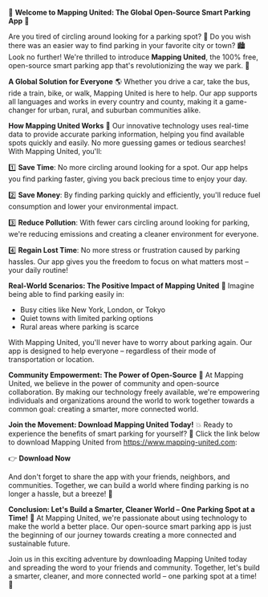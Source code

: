 🚀 **Welcome to Mapping United: The Global Open-Source Smart Parking App** 🚀

Are you tired of circling around looking for a parking spot? 🔁 Do you wish there was an easier way to find parking in your favorite city or town? 🏙️ Look no further! We're thrilled to introduce **Mapping United**, the 100% free, open-source smart parking app that's revolutionizing the way we park. 🚗

**A Global Solution for Everyone** 🌎
Whether you drive a car, take the bus, ride a train, bike, or walk, Mapping United is here to help. Our app supports all languages and works in every country and county, making it a game-changer for urban, rural, and suburban communities alike.

**How Mapping United Works** 📍
Our innovative technology uses real-time data to provide accurate parking information, helping you find available spots quickly and easily. No more guessing games or tedious searches! With Mapping United, you'll:

1️⃣ **Save Time**: No more circling around looking for a spot. Our app helps you find parking faster, giving you back precious time to enjoy your day.

2️⃣ **Save Money**: By finding parking quickly and efficiently, you'll reduce fuel consumption and lower your environmental impact.

3️⃣ **Reduce Pollution**: With fewer cars circling around looking for parking, we're reducing emissions and creating a cleaner environment for everyone.

4️⃣ **Regain Lost Time**: No more stress or frustration caused by parking hassles. Our app gives you the freedom to focus on what matters most – your daily routine!

**Real-World Scenarios: The Positive Impact of Mapping United** 🌈
Imagine being able to find parking easily in:

* Busy cities like New York, London, or Tokyo
* Quiet towns with limited parking options
* Rural areas where parking is scarce

With Mapping United, you'll never have to worry about parking again. Our app is designed to help everyone – regardless of their mode of transportation or location.

**Community Empowerment: The Power of Open-Source** 🤝
At Mapping United, we believe in the power of community and open-source collaboration. By making our technology freely available, we're empowering individuals and organizations around the world to work together towards a common goal: creating a smarter, more connected world.

**Join the Movement: Download Mapping United Today!** 💥
Ready to experience the benefits of smart parking for yourself? 🎉 Click the link below to download Mapping United from https://www.mapping-united.com:

👉 **Download Now**

And don't forget to share the app with your friends, neighbors, and communities. Together, we can build a world where finding parking is no longer a hassle, but a breeze! 💨

**Conclusion: Let's Build a Smarter, Cleaner World – One Parking Spot at a Time!** 🌟
At Mapping United, we're passionate about using technology to make the world a better place. Our open-source smart parking app is just the beginning of our journey towards creating a more connected and sustainable future.

Join us in this exciting adventure by downloading Mapping United today and spreading the word to your friends and community. Together, let's build a smarter, cleaner, and more connected world – one parking spot at a time! 🌟